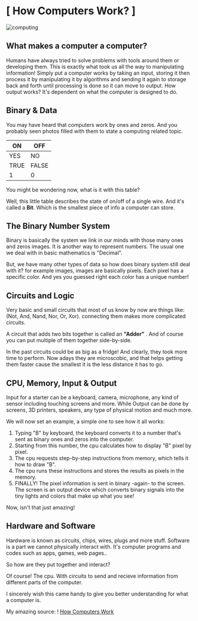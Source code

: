 # **[ How Computers Work? ]**
![computing](https://www.bramble.evolvetrust.org/images/curriculum-images/quantum-computing-1-97b2.jpeg)

## **What makes a computer a computer?**
Humans have always tried to solve problems with tools around them or developing them. This is exactly what took us all the way to manipulating information! Simply put a computer works by taking an input, storing it then process it by manipulating it by algorithms and sending it again to storage back and forth until processing is done so it can move to output. How output works? It's dependent on what the computer is designed to do.

## **Binary & Data**
You may have heard that computers work by ones and zeros. And you probably seen photos filled with them to state a computing related topic.

| ON  | OFF |
| ------------- | ------------- |
| YES  | NO  |
| TRUE  | FALSE  |
| 1  | 0  |

You might be wondering now, what is it with this table?

Well, this little table describes the state of on/off of a single wire. And it's called a **Bit**. Which is the smallest piece of info a computer can store.

## **The Binary Number System**
Binary is basically the system we link in our minds with those many ones and zeros images. It is another way to represent numbers. The usual one we deal with in basic mathematics is "Decimal".

But, we have many other types of data so how does binary system still deal with it? for example images, images are basically pixels. Each pixel has a specific color. And yes you guessed right each color has a unique number!

## **Circuits and Logic**

Very basic and small circuits that most of us know by now are things like: (Not, And, Nand, Nor, Or, Xor). connecting them makes more complicated circuits.

A circuit that adds two bits together is called an **"Adder"** .  And of course you can put multiple of them together side-by-side.

In the past circuits could be as big as a fridge! And clearly, they took more time to perform. Now adays they are microscobic, and that helps getting them faster cause the smallest it is the less distance it has to go.

## **CPU, Memory, Input & Output**

Input for a starter can be a keyboard, camera, microphone, any kind of sensor including touching screens and more. While Output can be done by screens, 3D printers, speakers, any type of physical motion and much more.

We will now set an example, a simple one to see how it all works:

1. Typing "B" by keyboard, the keyboard converts it to a number that's sent as binary ones and zeros into the computer.
2. Starting from this number, the cpu calculates how to display "B" pixel by pixel.
3. The cpu requests step-by-step instructions from memory, which tells it how to draw "B".
4. The cpu runs these instructions and stores the results as pixels in the memory.
5. FINALLY! The pixel information is sent in binary -again- to the screen. The screen is an output device which converts binary signals into the tiny lights and colors that make up what you see!

Now, isn't that just amazing!

## **Hardware and Software**
Hardware is known as circuits, chips, wires, plugs and more stuff. Software is a part we cannot physically interact with. It's computer programs and codes such as apps, games, web pages..

So how are they put together and interact?

Of course! The cpu. With circuits to send and recieve information from different parts of the computer.

I sincerely wish this came handy to give you better understanding for what a computer is.

My amazing source: ! [How Computers Work](https://www.youtube.com/playlist?list=PLzdnOPI1iJNcsRwJhvksEo1tJqjIqWbN-)